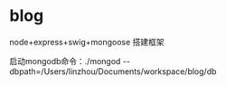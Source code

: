 # blog
node+express+swig+mongoose 搭建框架

启动mongodb命令：./mongod --dbpath=/Users/linzhou/Documents/workspace/blog/db

